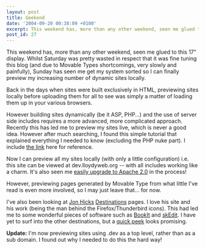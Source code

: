 ```yaml
---
layout: post
title: Geekend
date: '2004-09-20 00:38:09 +0100'
excerpt: This weekend has, more than any other weekend, seen me glued to a 17" display.
post_id: 27
---
```

This weekend has, more than any other weekend, seen me glued to this 17" display. Whilst Saturday was pretty wasted in respect that it was fine tuning this blog (and due to Movable Types shortcomings, very slowly and painfully), Sunday has seen me get my system sorted so I can finally preview my increasing number of dynamic sites locally.

Back in the days when sites were built exclusively in HTML, previewing sites locally before uploading them for all to see was simply a matter of loading them up in your various browsers.

However building sites dynamically (be it ASP, PHP...) and the use of server side includes requires a more advanced, more complicated approach.  Recently this has led me to preview my sites live, which is never a good idea. However after much searching, I found this simple tutorial that explained everything I needed to know (excluding the PHP nuke part). I include [the link][1] here for reference.

Now I can preview all my sites locally (with only a little configuration) i.e. this site can be viewed at dev.lloydyweb.org -- with all includes working like a charm. It's also seen me [easily upgrade to Apache 2.0][2] in the process!

However, previewing pages generated by Movable Type from what little I've read is even more involved, so I may just leave that... for now.

I've also been looking at [Jon Hicks][3] [Destinations][4] pages. I love his site and his work (being the man behind the Firefox/Thunderbird icons). This had led me to some wonderful pieces of software such as [BookIt][5] and [skEdit][6]. I have yet to surf into the other destinations, but a [quick peek][7] looks promising.

**Update:** I'm now previewing sites using .dev as a top level, rather than as a sub domain. I found out why I needed to do this the hard way!

[1]: http://tersus.no/virtualhosts.html
[2]: http://www.serverlogistics.com/apache2.php
[3]: http://www.hicksdesign.co.uk/
[4]: http://www.hicksdesign.co.uk/destinations/
[5]: http://www.everydaysoftware.net/bookit/
[6]: http://www.skti.org/skEdit.php
[7]: http://www.best-of-british.com/